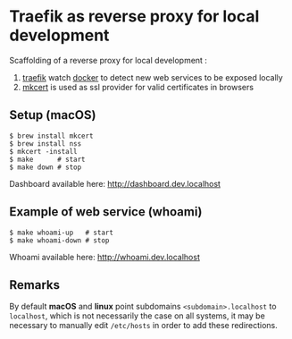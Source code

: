 # Traefik as reverse proxy for local development

Scaffolding of a reverse proxy for local development :
1. [traefik][1] watch [docker][2] to detect new web services to be exposed
   locally
2. [mkcert][3] is used as ssl provider for valid certificates in browsers

## Setup (macOS)

```shell
$ brew install mkcert
$ brew install nss
$ mkcert -install
$ make      # start
$ make down # stop
```

Dashboard available here: http://dashboard.dev.localhost

## Example of web service (whoami)

```shell
$ make whoami-up   # start
$ make whoami-down # stop
```

Whoami available here: http://whoami.dev.localhost

## Remarks

By default **macOS** and **linux** point subdomains `<subdomain>.localhost` to
`localhost`, which is not necessarily the case on all systems, it may be
necessary to manually edit `/etc/hosts` in order to add these redirections.

<!-- Links -->

[1]: https://github.com/traefik/traefik
[2]: https://github.com/docker/docker-ce
[3]: https://github.com/FiloSottile/mkcert
